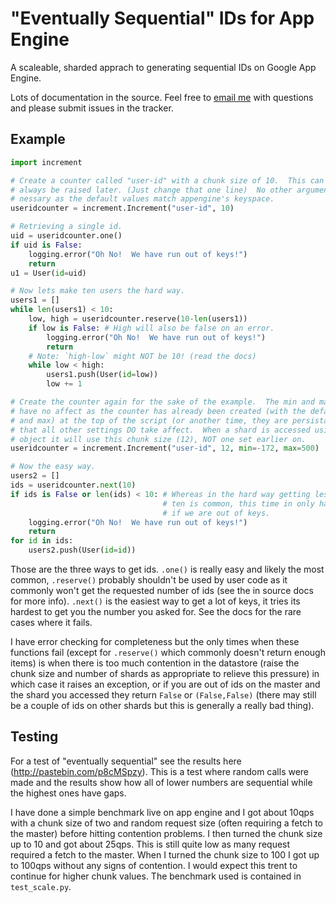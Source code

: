 # "Eventually Sequential" IDs for App Engine

A scaleable, sharded apprach to generating sequential IDs on Google App Engine.

Lots of documentation in the source.  Feel free to
[email me](kevincox@kevincox.ca) with questions and please submit issues in the
tracker.

## Example

```python
import increment

# Create a counter called "user-id" with a chunk size of 10.  This can
# always be raised later. (Just change that one line)  No other arguments are
# nessary as the default values match appengine's keyspace.
useridcounter = increment.Increment("user-id", 10)

# Retrieving a single id.
uid = useridcounter.one()
if uid is False:
    logging.error("Oh No!  We have run out of keys!")
    return
u1 = User(id=uid)

# Now lets make ten users the hard way.
users1 = []
while len(users1) < 10:
    low, high = useridcounter.reserve(10-len(users1))
    if low is False: # High will also be false on an error.
        logging.error("Oh No!  We have run out of keys!")
        return
    # Note: `high-low` might NOT be 10! (read the docs)
    while low < high:
        users1.push(User(id=low))
        low += 1

# Create the counter again for the sake of the example.  The min and max values
# have no affect as the counter has already been created (with the default min
# and max) at the top of the script (or another time, they are persistant).  Note
# that all other settings DO take affect.  When a shard is accessed using this
# object it will use this chunk size (12), NOT one set earlier on.
useridcounter = increment.Increment("user-id", 12, min=-172, max=500)

# Now the easy way.
users2 = []
ids = useridcounter.next(10)
if ids is False or len(ids) < 10: # Whereas in the hard way getting less then
                                  # ten is common, this time in only happens
                                  # if we are out of keys.
    logging.error("Oh No!  We have run out of keys!")
    return
for id in ids:
    users2.push(User(id=id))

```

Those are the three ways to get ids.  `.one()` is really easy and likely the
most common, `.reserve()` probably shouldn't be used by user code as it commonly
won't get the requested number of ids (see the in source docs for more info).
`.next()` is the easiest way to get a lot of keys, it tries its hardest to get
you the number you asked for.  See the docs for the rare cases where it fails.

I have error checking for completeness but the only times when these functions
fail (except for `.reserve()` which commonly doesn't return enough items) is
when there is too much contention in the datastore (raise the chunk size and
number of shards as appropriate to relieve this pressure) in which case it
raises an exception, or if you are out of ids on the master and the shard you
accessed they return `False` or `(False,False)` (there may still be a couple of
ids on other shards but this is generally a really bad thing).


## Testing

For a test of "eventually sequential" see the results here
(http://pastebin.com/p8cMSpzy).  This is a test where random calls were made
and the results show how all of lower numbers are sequential while the
highest ones have gaps.

I have done a simple benchmark live on app engine and I got about 10qps with
a chunk size of two and random request size (often requiring a fetch to the
master) before hitting contention problems.  I then turned the chunk size up
to 10 and got about 25qps.  This is still quite low as many request required
a fetch to the master.  When I turned the chunk size to 100 I got up to
100qps without any signs of contention.  I would expect this trent to
continue for higher chunk values.  The benchmark used is contained in
`test_scale.py`.
